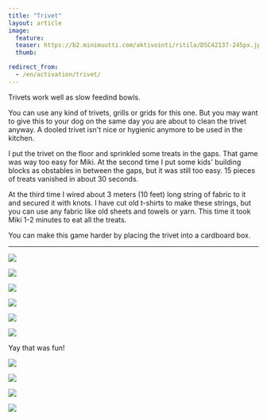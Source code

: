 ```yaml
---
title: "Trivet"
layout: article
image:
  feature:
  teaser: https://b2.minimuutti.com/aktivointi/ritila/DSC42137-245px.jpg
  thumb:

redirect_from:
  - /en/activation/trivet/
---
```


Trivets work well as slow feedind bowls.

You can use any kind of trivets, grills or grids for this one. But you may want to give this to your dog on the same day you are about to clean the trivet anyway. A dooled trivet isn't nice or hygienic anymore to be used in the kitchen.

I put the trivet on the floor and sprinkled some treats in the gaps. That game was way too easy for Miki. At the second time I put some kids' building blocks as obstables in between the gaps, but it was still too easy. 15 pieces of treats vanished in about 30 seconds.

At the third time I wired about 3 meters (10 feet) long string of fabric to it and secured it with knots. I have cut old t-shirts to make these strings, but you can use any fabric like old sheets and towels or yarn. This time it took Miki 1-2 minutes to eat all the treats.

You can make this game harder by placing the trivet into a cardboard box.

---

![](https://b2.minimuutti.com/aktivointi/ritila/DSC42137-800px.jpg)

![](https://b2.minimuutti.com/aktivointi/ritila/DSC42147-800px.jpg)

![](https://b2.minimuutti.com/aktivointi/ritila/DSC42191-800px.jpg)

![](https://b2.minimuutti.com/aktivointi/ritila/DSC42664-800px.jpg)

![](https://b2.minimuutti.com/aktivointi/ritila/DSC42724-800px.jpg)

![](https://b2.minimuutti.com/aktivointi/ritila/DSC42760-800px.jpg)

Yay that was fun!

![](https://b2.minimuutti.com/mikin-kuvat/1/DSC42767-800px.jpg)

![](https://b2.minimuutti.com/aktivointi/ritila/DSC44553-800px.jpg)

![](https://b2.minimuutti.com/aktivointi/ritila/DSC44557-800px.jpg)

![](https://b2.minimuutti.com/aktivointi/ritila/DSC44604-800px.jpg)
